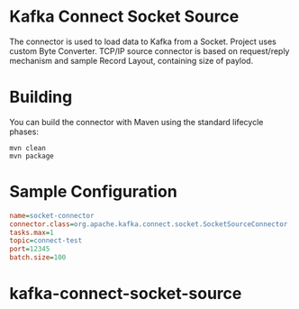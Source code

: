 # Kafka Connect Socket Source
The connector is used to load data to Kafka from a Socket. Project uses custom Byte Converter. TCP/IP source connector is based on request/reply mechanism and sample Record Layout, containing size of paylod.

# Building
You can build the connector with Maven using the standard lifecycle phases:
```
mvn clean
mvn package
```

# Sample Configuration
``` ini
name=socket-connector
connector.class=org.apache.kafka.connect.socket.SocketSourceConnector
tasks.max=1
topic=connect-test
port=12345
batch.size=100
```
# kafka-connect-socket-source
